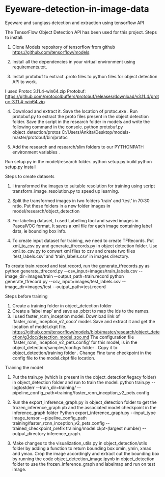 # Eyeware-detection-in-image-data
Eyeware and sunglass detection and extraction using tensorflow API

The TensorFlow Object Detection API has been used for this project. Steps to install:

1. Clone Models repository of tensorflow from github https://github.com/tensorflow/models

2. Install all the dependencies in your virtual environment using requirements.txt.

3. Install protobuf to extract .proto files to python files for object detection API to work.

I used Protoc 3.11.4-win64.zip Protobuf: https://github.com/protocolbuffers/protobuf/releases/download/v3.11.4/protoc-3.11.4-win64.zip

4. Download and extract it. Save the location of protoc.exe . Run protobuf.py to extract the proto files present in the object detection folder. Save the script in the research folder in models and write the following command in the console.
python protobuf.py object_detection/protos C:/Users/Ankita/Desktop/models-master/protobuf/bin/protoc

5. Add the research and research/slim folders to our PYTHONPATH environment variables .

Run setup.py in the model/research folder.
python setup.py build
python setup.py install 

Steps to create datasets

1. I transformed the images to suitable resolution for training using script transform_image_resolution.py to speed up learning.

2. Split the transformed images in two folders ‘train’ and ‘test’ in 70:30 ratio. Put these folders in a new folder images in model/research/object_detection

3. For labeling dataset, I used LabelImg tool and saved images in PascalVOC format. It saves a xml file for each image containing label data, ie bounding box info. 

4. To create input dataset for training, we need to create TFRecords. Put xml_to_csv.py and generate_tfrecords.py in object detection folder. Use xml_to_csv.py to convert xml files to csv and create two files ‘test_labels.csv’ and ‘train_labels.csv’ in images directory.

To create train.record and test.record, run the generate_tfrecords.py as
python generate_tfrecord.py --csv_input=images/train_labels.csv --image_dir=images/train --output_path=train.record
python generate_tfrecord.py --csv_input=images/test_labels.csv --image_dir=images/test --output_path=test.record


Steps before training

1. Create a training folder in object_detection folder
2. Create a ‘label map’ and save as .pbtxt to map the ids to the names.
3. I used faster_rcnn_inception model. Download link of ‘faster_rcnn_inception_v2_coco’ model.
Save and extract it and get the location of model.ckpt file.
https://github.com/tensorflow/models/blob/master/research/object_detection/g3doc/detection_model_zoo.md The configuration file ‘faster_rcnn_inception_v2_pets.config’ for this model, is in the object_detection/samples/configs folder . Copy it to object_detection/training folder .
Change Fine tune checkpoint in the config file to the model.ckpt file location.

Training the model

1. Put the train.py (which is present in the object_detection/legacy folder) in object_detection folder and run to train the model.
python train.py --logtostderr --train_dir=training/ --pipeline_config_path=training/faster_rcnn_inception_v2_pets.config

2. Run the export_inference_graph.py in object_detection folder to get the frozen_inference_graph.pb and the associated model checkpoint in the inference_graph folder
Python export_inference_graph.py --input_type image_tensor --pipeline_config_path training/faster_rcnn_inception_v2_pets.config --trained_checkpoint_prefix training/model.ckpt-(largest number) --output_directory inference_graph.

3. Make changes to the visualization_utils.py in object_detection/utils folder by adding a function to return bounding box xmin, ymin, xmax and ymax. Crop the image accordingly and extract out the bounding box by running the code object_detection_image.ipynb in object_detection folder to use the frozen_inference_graph and labelmap and run on test image.
